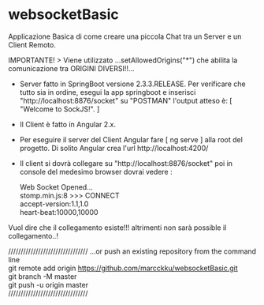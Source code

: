 # websocketBasic
Applicazione Basica di come creare una piccola Chat tra un Server e un Client Remoto.

IMPORTANTE! > Viene utilizzato ...setAllowedOrigins("*") che abilita la comunicazione tra ORIGINI DIVERSI!!...

+ Server fatto in SpringBoot versione 2.3.3.RELEASE. 
Per verificare che tutto sia in ordine, esegui la app springboot e inserisci "http://localhost:8876/socket" su "POSTMAN"
l'output atteso è:
                                              [ "Welcome to SockJS!". ] 


+ Il Client è fatto in Angular 2.x. 
+ Per eseguire il server del Client Angular fare [ ng serve ] alla root del progetto. Di solito Angular crea l'url http://localhost:4200/
+ Il client si dovrà collegare su  "http://localhost:8876/socket" poi in console del medesimo browser dovrai vedere :

  Web Socket Opened...\
  stomp.min.js:8 >>> CONNECT\
  accept-version:1.1,1.0\
  heart-beat:10000,10000

Vuol dire che il collegamento esiste!!! altrimenti non sarà possible il collegamento..!


////////////////////////////////
…or push an existing repository from the command line \
git remote add origin https://github.com/marcckku/websocketBasic.git  \
git branch -M master \
git push -u origin master \
////////////////////////////////
